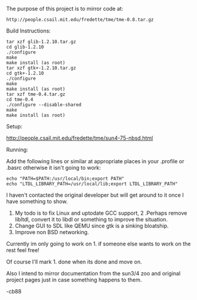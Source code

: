 The purpose of this project is to mirror code at: 

	http://people.csail.mit.edu/fredette/tme/tme-0.8.tar.gz

Build Instructions:
	
	tar xzf glib-1.2.10.tar.gz
	cd glib-1.2.10
	./configure
	make
	make install (as root)
	tar xzf	gtk+-1.2.10.tar.gz
	cd gtk+-1.2.10
	./configure
	make
	make install (as root)
	tar xzf tme-0.4.tar.gz
	cd tme-0.4
	./configure --disable-shared
	make
	make install (as root)

Setup:

http://people.csail.mit.edu/fredette/tme/sun4-75-nbsd.html	

Running:

Add the following lines or similar at appropriate places in your .profile or .basrc
otherwise it isn't going to work:

	echo "PATH=$PATH:/usr/local/bin;export PATH"
	echo "LTDL_LIBRARY_PATH=/usr/local/lib;export LTDL_LIBRARY_PATH"




I haven't contacted the original developer but will get around to it once I have something to show.

1. My todo is to fix Linux and uptodate GCC support, 
2 .Perhaps remove libltdl, convert it to libdl or something to improve the situation.
3. Change GUI to SDL like QEMU since gtk is a sinking bloatship.
4. Improve non BSD networking.

Currently im only going to work on 1.  if someone else wants to work on the rest feel free!

Of course I'll mark 1. done when its done and move on.

Also I intend to mirror documentation from the sun3/4 zoo and original project pages
just in case something happens to them. 

-cb88


